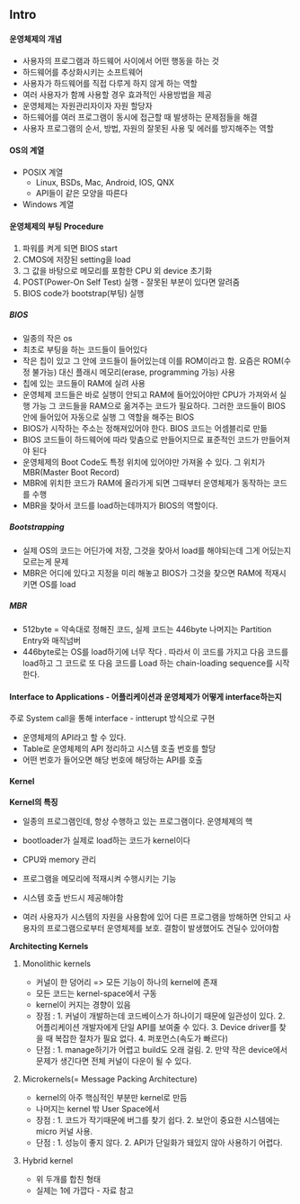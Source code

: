 ## Intro

#### 운영체제의 개념

- 사용자의 프로그램과 하드웨어 사이에서 어떤 행동을 하는 것
- 하드웨어를 추상화시키는 소프트웨어
- 사용자가 하드웨어를 직접 다루게 하지 않게 하는 역할
- 여러 사용자가 함께 사용할 경우 효과적인 사용방법을 제공
- 운영체제는 자원관리자이자 자원 할당자
- 하드웨어를 여러 프로그램이 동시에 접근할 때 발생하는 문제점들을 해결
- 사용자 프로그램의 순서, 방법, 자원의 잘못된 사용 및 에러를 방지해주는 역할

#### OS의 계열

- POSIX 계열
  - Linux, BSDs, Mac, Android, IOS, QNX
  - API들이 같은 모양을 따른다
- Windows 계열

#### 운영체제의 부팅 Procedure

1. 파워를 켜게 되면 BIOS start
2. CMOS에 저장된 setting을 load
3. 그 값을 바탕으로 메모리를 포함한 CPU 외 device 초기화
4. POST(Power-On Self Test) 실행 - 잘못된 부분이 있다면 알려줌
5. BIOS code가 bootstrap(부팅) 실행

##### BIOS

- 일종의 작은 os
- 최초로 부팅을 하는 코드들이 들어있다
- 작은 칩이 있고 그 안에 코드들이 들어있는데 이를 ROM이라고 함. 요즘은 ROM(수정 불가능) 대신 플래시 메모리(erase, programming 가능) 사용
- 칩에 있는 코드들이 RAM에 실려 사용
- 운영체제 코드들은 바로 실행이 안되고 RAM에 들어있어야만 CPU가 가져와서 실행 가능 그 코드들을 RAM으로 옮겨주는 코드가 필요하다. 그러한 코드들이 BIOS 안에 들어있어 자동으로 실행 그 역할을 해주는 BIOS
- BIOS가 시작하는 주소는 정해져있어야 한다. BIOS 코드는 어셈블리로 만듦
- BIOS 코드들이 하드웨어에 따라 맞춤으로 만들어지므로 표준적인 코드가 만들어져야 된다
- 운영체제의 Boot Code도 특정 위치에 있어야만 가져올 수 있다. 그 위치가 MBR(Master Boot Record)
- MBR에 위치한 코드가 RAM에 올라가게 되면 그때부터 운영체제가 동작하는 코드를 수행 
- MBR을 찾아서 코드를 load하는데까지가 BIOS의 역할이다.

 ##### Bootstrapping

- 실제 OS의 코드는 어딘가에 저장, 그것을 찾아서 load를 해야되는데 그게 어딨는지 모르는게 문제
- MBR은 어디에 있다고 지정을 미리 해놓고 BIOS가 그것을 찾으면 RAM에 적재시키면 OS를 load

##### MBR

- 512byte = 약속대로 정해진 코드, 실제 코드는 446byte 나머지는 Partition Entry와 매직넘버
- 446byte로는 OS를 load하기에 너무 작다 . 따라서 이 코드를 가지고 다음 코드를 load하고 그 코드로 또 다음 코드를 Load 하는 chain-loading sequence를 시작한다.

#### Interface to Applications - 어플리케이션과 운영체제가 어떻게 interface하는지

주로 System call을 통해 interface - intterupt 방식으로 구현

- 운영체제의 API라고 할 수 있다. 
- Table로 운영체제의 API 정리하고 시스템 호출 번호를 할당
- 어떤 번호가 들어오면 해당 번호에 해당하는 API를 호출

#### Kernel

<b>Kernel의 특징</b>

- 일종의 프로그램인데, 항상 수행하고 있는 프로그램이다. 운영체제의 핵

- bootloader가 실제로 load하는 코드가 kernel이다
- CPU와 memory 관리
- 프로그램을 메모리에 적재시켜 수행시키는 기능
- 시스템 호출 반드시 제공해야함
- 여러 사용자가 시스템의 자원을 사용함에 있어 다른 프로그램을 방해하면 안되고 사용자의 프로그램으로부터 운영체제를 보호. 결함이 발생했어도 견딜수 있어야함

<b>Architecting Kernels</b>

1. Monolithic kernels
   - 커널이 한 덩어리 => 모든 기능이 하나의 kernel에 존재
   - 모든 코드는 kernel-space에서 구동
   - kernel이 커지는 경향이 있음
   - 장점 : 1. 커널이 개발하는데 코드베이스가 하나이기 때문에 일관성이 있다. 2. 어플리케이션 개발자에게 단일 API를 보여줄 수 있다. 3. Device driver를 찾을 때 복잡한 절차가 필요 없다. 4.  퍼포먼스(속도가 빠르다)
   - 단점 : 1. manage하기가 어렵고 build도 오래 걸림. 2. 만약 작은 device에서 문제가 생긴다면 전체 커널이 다운이 될 수 있다.
2. Microkernels(= Message Packing Architecture)
   - kernel의 아주 핵심적인 부분만 kernel로 만듬
   - 나머지는 kernel 밖 User Space에서
   - 장점 : 1. 코드가 작기때문에 버그를 찾기 쉽다. 2. 보안이 중요한 시스템에는 micro 커널 사용. 
   - 단점 : 1. 성능이 좋지 않다. 2. API가 단일화가 돼있지 않아 사용하기 어렵다. 

3. Hybrid kernel
   - 위 두개를 합친 형태
   - 실제는 1에 가깝다 - 자료 참고

